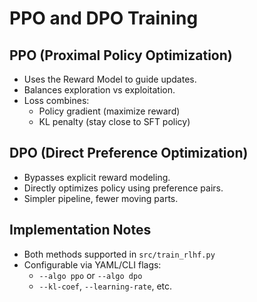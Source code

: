 # PPO and DPO Training

## PPO (Proximal Policy Optimization)
- Uses the Reward Model to guide updates.
- Balances exploration vs exploitation.
- Loss combines:
  - Policy gradient (maximize reward)
  - KL penalty (stay close to SFT policy)

## DPO (Direct Preference Optimization)
- Bypasses explicit reward modeling.
- Directly optimizes policy using preference pairs.
- Simpler pipeline, fewer moving parts.

## Implementation Notes
- Both methods supported in `src/train_rlhf.py`
- Configurable via YAML/CLI flags:
  - `--algo ppo` or `--algo dpo`
  - `--kl-coef`, `--learning-rate`, etc.